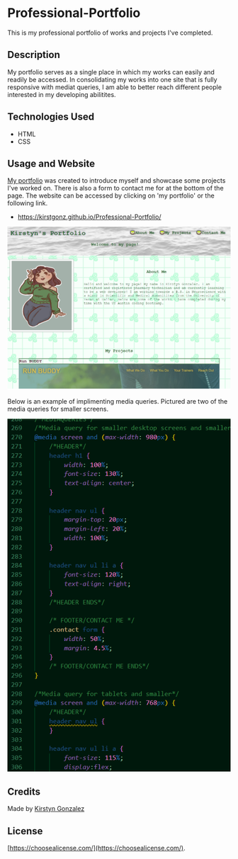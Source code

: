 # Professional-Portfolio

This is my professional portfolio of works and projects I've completed.



## Description

My portfolio serves as a single place in which my works can easily and readily be accessed. In consolidating my works into one site that is fully responsive with mediat queries, I am able to better reach different people interested in my developing abilitites.


## Technologies Used

- HTML
- CSS


## Usage and Website

[My portfolio](https://kirstgonz.github.io/Professional-Portfolio/) was created to introduce myself and showcase some projects I've worked on. There is also a form to contact me for at the bottom of the page. The website can be accessed by clicking on 'my portfolio' or the following link.

- https://kirstgonz.github.io/Professional-Portfolio/

![My website](assets/img/page-sc.png)

Below is an example of implimenting media queries. Pictured are two of the media queries for smaller screens.

![CSS media queries in my code](assets/img/code-sc.png)


## Credits

Made by [Kirstyn Gonzalez](https://github.com/kirstgonz)

## License

[https://choosealicense.com/](https://choosealicense.com/).

